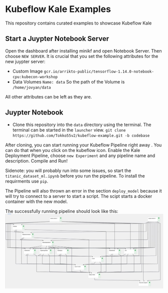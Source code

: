 # Kubeflow Kale Examples

This repository contains curated examples to showcase Kubeflow Kale

## Start a Juypter Notebook Server
Open the dashboard after installing minikf and open Notebook Server. 
Then choose ` NEW SERVER `. 
It is crucial that you set the following attributes for the new juypter server: 

* Custom Image
` gcr.io/arrikto-public/tensorflow-1.14.0-notebook-cpu:kubecon-workshop `
* Data Volumes
` Name: data `
So the path of the Volume is ` /home/jovyan/data `

All other attributes can be left as they are.

## Juypter Notebook

* Clone this repository into the ` data ` directory using the terminal. The terminal can be started in the ` launcher ` view. 
` git clone https://github.com/Tokko55v2/kubeflow-example.git -b codebase `

After cloning, you can start running your Kubeflow Pipeline right away .
You can do that when you click on the kubeflow icon. 
Enable the Kale Deployment Pipeline, choose ` new Experiment ` and any pipeline name and description. 
Compile and Run!

Sidenote: you will probably run into some issues, so start the ` titanic_dataset_ml.ipynb ` before you run the pipeline.
To install the requirments use ` pip `.

The Pipeline will also thrown an error in the section ` deploy_model ` because it will try to connect to a server to start a script. 
The scipt starts a docker container with the new model.

The successfully running pipeline should look like this:
![Kubeflow-Pipeline](image/kubeflow_pipeline.jpg)
